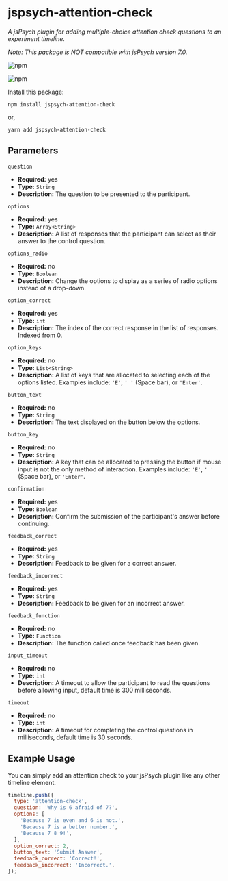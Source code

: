 # jspsych-attention-check

_A jsPsych plugin for adding multiple-choice attention check questions to an experiment timeline._

_Note: This package is NOT compatible with jsPsych version 7.0._

![npm](https://img.shields.io/npm/v/jspsych-attention-check)

![npm](https://img.shields.io/npm/dt/jspsych-attention-check)

Install this package:

```terminal
npm install jspsych-attention-check
```

or,

```terminal
yarn add jspsych-attention-check
```

## Parameters

`question`

- **Required:** yes
- **Type:** `String`
- **Description:** The question to be presented to the participant.

`options`

- **Required:** yes
- **Type:** `Array<String>`
- **Description:** A list of responses that the participant can select as their answer to the control question.

`options_radio`

- **Required:** no
- **Type:** `Boolean`
- **Description:** Change the options to display as a series of radio options instead of a drop-down.

`option_correct`

- **Required:** yes
- **Type:** `int`
- **Description:** The index of the correct response in the list of responses. Indexed from 0.

`option_keys`

- **Required:** no
- **Type:** `List<String>`
- **Description:** A list of keys that are allocated to selecting each of the options listed. Examples include: `'E'`, `' '` (Space bar), or `'Enter'`.

`button_text`

- **Required:** no
- **Type:** `String`
- **Description:** The text displayed on the button below the options.

`button_key`

- **Required:** no
- **Type:** `String`
- **Description:** A key that can be allocated to pressing the button if mouse input is not the only method of interaction. Examples include: `'E'`, `' '` (Space bar), or `'Enter'`.

`confirmation`

- **Required:** yes
- **Type:** `Boolean`
- **Description:** Confirm the submission of the participant's answer before continuing.

`feedback_correct`

- **Required:** yes
- **Type:** `String`
- **Description:** Feedback to be given for a correct answer.

`feedback_incorrect`

- **Required:** yes
- **Type:** `String`
- **Description:** Feedback to be given for an incorrect answer.

`feedback_function`

- **Required:** no
- **Type:** `Function`
- **Description:** The function called once feedback has been given.

`input_timeout`

- **Required:** no
- **Type:** `int`
- **Description:** A timeout to allow the participant to read the questions before allowing input, default time is 300 milliseconds.

`timeout`

- **Required:** no
- **Type:** `int`
- **Description:** A timeout for completing the control questions in milliseconds, default time is 30 seconds.

## Example Usage

You can simply add an attention check to your jsPsych plugin like any other timeline element.

```javascript
timeline.push({
  type: 'attention-check',
  question: 'Why is 6 afraid of 7?',
  options: [
    'Because 7 is even and 6 is not.',
    'Because 7 is a better number.',
    'Because 7 8 9!',
  ],
  option_correct: 2,
  button_text: 'Submit Answer',
  feedback_correct: 'Correct!',
  feedback_incorrect: 'Incorrect.',
});
```

